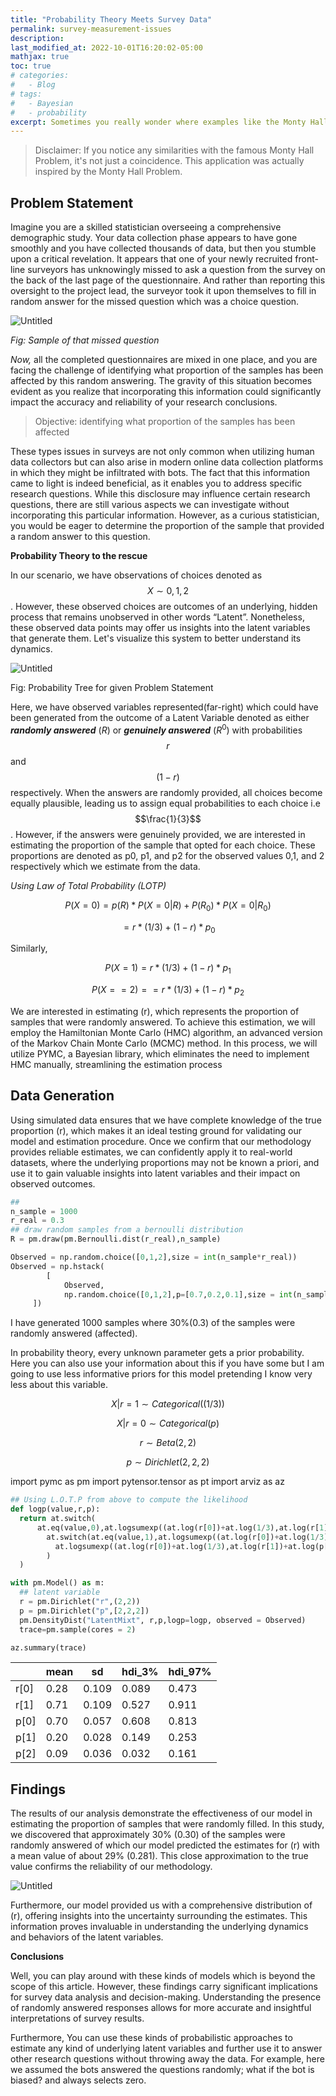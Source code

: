 ```yaml
---
title: "Probability Theory Meets Survey Data"
permalink: survey-measurement-issues
description: 
last_modified_at: 2022-10-01T16:20:02-05:00
mathjax: true
toc: true
# categories:
#   - Blog
# tags:
#   - Bayesian
#   - probability
excerpt: Sometimes you really wonder where examples like the Monty Hall problem are actually used.
---
```


> Disclaimer: If you notice any similarities with the famous Monty Hall Problem, it's not just a coincidence. This application was actually inspired by the Monty Hall Problem.

## Problem Statement

Imagine you are a skilled statistician overseeing a comprehensive demographic study. Your data collection phase appears to have gone smoothly and you have collected thousands of data, but then you stumble upon a critical revelation. It appears that one of your newly recruited front-line surveyors has unknowingly missed to ask a question from the survey on the back of the last page of the questionnaire. And rather than reporting this oversight to the project lead, the surveyor took it upon themselves to fill in random answer for the missed question which was a choice question.


![Untitled](/assets/images/posts/002_survey-terrors01.png)

*Fig: Sample of that missed question*

*Now,* all the completed questionnaires are mixed in one place, and you are facing the challenge of identifying what proportion of the samples has been affected by this random answering. The gravity of this situation becomes evident as you realize that incorporating this information could significantly impact the accuracy and reliability of your research conclusions. 

> Objective: identifying what proportion of the samples has been affected


These types issues in surveys are not only common when utilizing human data collectors but can also arise in modern online data collection platforms in which they might be infiltrated with bots. The fact that this information came to light is indeed beneficial, as it enables you to address specific research questions. While this disclosure may influence certain research questions, there are still various aspects we can investigate without incorporating this particular information. However, as a curious statistician, you would be eager to determine the proportion of the sample that provided a random answer to this question.

**Probability Theory to the rescue**

In our scenario, we have observations of choices denoted as  $$ X\sim {0, 1, 2}$$. However, these observed choices are outcomes of an underlying, hidden process that remains unobserved in other words “Latent”. Nonetheless, these observed data points may offer us insights into the latent variables that generate them. Let's visualize this system to better understand its dynamics.

![Untitled](/assets/images/posts/002_survey-terrors02.png)

Fig: Probability Tree for given Problem Statement

Here, we have observed variables represented(far-right) which could have been generated from the outcome of a Latent Variable denoted as either ***randomly answered*** ($R$) or ***genuinely answered*** ($R^0$) with probabilities $$r$$ and $$(1-r)$$ respectively. When the answers are randomly provided, all choices become equally plausible, leading us to assign equal probabilities to each choice i.e $$\frac{1}{3}$$. However, if the answers were genuinely provided, we are interested in estimating the proportion of the sample that opted for each choice. These proportions are denoted as p0, p1, and p2 for the observed values 0,1, and 2 respectively which we estimate from the data.

*Using Law of Total Probability (LOTP)*

$$
P(X=0) = p(R) * P(X=0|R) + P(R_{0})*P(X=0|R_{0})
$$

$$
= r *(1/3) + (1-r)*p_{0}
$$

Similarly,

$$
P(X=1) = r *(1/3) + (1-r)*p_{1}
$$

$$
P(X==2) = = r *(1/3) + (1-r)*p_{2}
$$

We are interested in estimating (r), which represents the proportion of samples that were randomly answered. To achieve this estimation, we will employ the Hamiltonian Monte Carlo (HMC) algorithm, an advanced version of the Markov Chain Monte Carlo (MCMC) method. In this process, we will utilize PYMC, a Bayesian library, which eliminates the need to implement HMC manually, streamlining the estimation process

## Data Generation

Using simulated data ensures that we have complete knowledge of the true proportion (r), which makes it an ideal testing ground for validating our model and estimation procedure. Once we confirm that our methodology provides reliable estimates, we can confidently apply it to real-world datasets, where the underlying proportions may not be known a priori, and use it to gain valuable insights into latent variables and their impact on observed outcomes.

```python
##
n_sample = 1000
r_real = 0.3
## draw random samples from a bernoulli distribution
R = pm.draw(pm.Bernoulli.dist(r_real),n_sample)

Observed = np.random.choice([0,1,2],size = int(n_sample*r_real))
Observed = np.hstack(
		[
			Observed,
			np.random.choice([0,1,2],p=[0.7,0.2,0.1],size = int(n_sample *(1-r_real)))
     ])
```

I have generated 1000 samples where 30%(0.3) of the samples were randomly answered (affected). 

In probability theory, every unknown parameter gets a prior probability. Here you can also use your information about this if you have some but I am going to use less informative priors for this model pretending I know very less about this variable.

$$
X|r=1 \sim Categorical((1/3))
$$

$$
X|r=0 \sim Categorical(p)
$$

$$
r \sim Beta(2,2)
$$

$$
p \sim Dirichlet(2,2,2)
$$

import pymc as pm
import pytensor.tensor as pt
import arviz as az

```python
## Using L.O.T.P from above to compute the likelihood
def logp(value,r,p):
  return at.switch(
      at.eq(value,0),at.logsumexp((at.log(r[0])+at.log(1/3),at.log(r[1])+ at.log(p[0]))),
        at.switch(at.eq(value,1),at.logsumexp((at.log(r[0])+at.log(1/3),at.log(r[1])+at.log(p[1]))),
          at.logsumexp((at.log(r[0])+at.log(1/3),at.log(r[1])+at.log(p[2])))
        )
  )

with pm.Model() as m:
  ## latent variable
  r = pm.Dirichlet("r",(2,2))
  p = pm.Dirichlet("p",[2,2,2])
  pm.DensityDist("LatentMixt", r,p,logp=logp, observed = Observed)
  trace=pm.sample(cores = 2)

az.summary(trace)
```
|  | mean | sd | hdi_3% | hdi_97% |
| --- | --- | --- | --- | --- |
| r[0] | 0.28 | 0.109 | 0.089 | 0.473 |
| r[1] | 0.71 | 0.109 | 0.527 | 0.911 |
| p[0] | 0.70 | 0.057 | 0.608 | 0.813 |
| p[1] | 0.20 | 0.028 | 0.149 | 0.253 |
| p[2] | 0.09 | 0.036 | 0.032 | 0.161 |

## Findings

The results of our analysis demonstrate the effectiveness of our model in estimating the proportion of samples that were randomly filled. In this study, we discovered that approximately 30% (0.30) of the samples were randomly answered of which our model predicted the estimates for (r) with a mean value of about 29% (0.281). This close approximation to the true value confirms the reliability of our methodology.

![Untitled](/assets/images/posts/002-Survey-terrors03.png)

Furthermore, our model provided us with a comprehensive distribution of (r), offering insights into the uncertainty surrounding the estimates. This information proves invaluable in understanding the underlying dynamics and behaviors of the latent variables.

**Conclusions**

Well, you can play around with these kinds of models which is beyond the scope of this article. However, these findings carry significant implications for survey data analysis and decision-making. Understanding the presence of randomly answered responses allows for more accurate and insightful interpretations of survey results. 

Furthermore, You can use these kinds of probabilistic approaches to estimate any kind of underlying latent variables and further use it to answer other research questions without throwing away the data. For example, here we assumed the bots answered the questions randomly; what if the bot is biased? and always selects zero.
